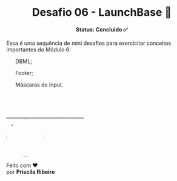 <h1 align="center"> Desafio 06 - LaunchBase 🚀</h1>

<h4 align="center"> 
   Status: <b> Concluido ✅</b>
</h4>

Essa é uma sequência de mini desafios para exercicitar conceitos importantes do Módulo 6:

<ul> DBML; </ul>
<ul>Footer; </ul>
<ul>Máscaras de Input. </ul>
<br>
<br>
<br>
________________________________
<br>

 <img style="border-radius: 50%;" src="https://avatars2.githubusercontent.com/u/58517014?s=460&u=f92dd89c212d6fab1a67a1ca201511a1e2ba18e9&v=4" width="100px;" alt=""/>
 <br />
 


Feito com ❤️  <br> por <b>Priscila Ribeiro</b>
